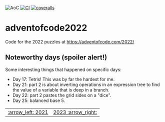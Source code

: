 ![AoC](https://img.shields.io/badge/AoC%20%E2%AD%90-50-yellow)
[![CI](https://github.com/lpenz/adventofcode2022/workflows/CI/badge.svg)](https://github.com/lpenz/adventofcode2022/actions)
[![coveralls](https://coveralls.io/repos/github/lpenz/adventofcode2022/badge.svg?branch=main)](https://coveralls.io/github/lpenz/adventofcode2022?branch=main)

# adventofcode2022

Code for the 2022 puzzles at https://adventofcode.com/2022/


## Noteworthy days (spoiler alert!)

Some interesting things that happened on specific days:

- Day 17: Tetris! This was by far the hardest for me.
- Day 21: part 2 is about inverting operations in an expression tree
  to find the value of a variable that is deep in a branch.
- Day 22: part 2 pastes the grid sides on a "dice".
- Day 25: balanced base 5.


<table><tr>
<td><a href="https://github.com/lpenz/adventofcode2021">:arrow_left: 2021</td>
<td><a href="https://github.com/lpenz/adventofcode2023">2023 :arrow_right:</td>
</tr></table>

